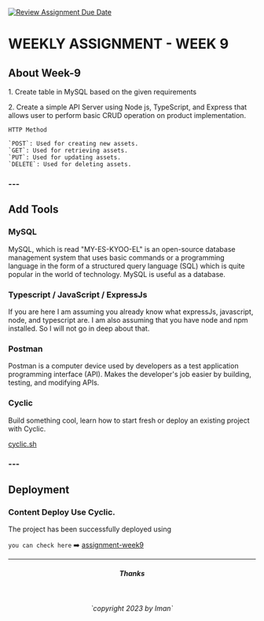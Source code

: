 [![Review Assignment Due Date](https://classroom.github.com/assets/deadline-readme-button-24ddc0f5d75046c5622901739e7c5dd533143b0c8e959d652212380cedb1ea36.svg)](https://classroom.github.com/a/jmQFTmFT)


<h1>WEEKLY ASSIGNMENT - WEEK 9</h1>


<div>
<h2>About Week-9</h2>

<p>1. Create table in MySQL based on the given requirements
</p>
<p>2. Create a simple API Server using Node js, TypeScript, and Express that allows user to perform basic CRUD operation on product implementation.
</p>

 
    HTTP Method
    
    `POST`: Used for creating new assets.
    `GET`: Used for retrieving assets.
    `PUT`: Used for updating assets.
    `DELETE`: Used for deleting assets.
        

</div>

### ---

<div>
<h2>Add Tools</h2>

<h3>MySQL</h3>
<p>MySQL, which is read "MY-ES-KYOO-EL" is an open-source database management system that uses basic commands or a programming language in the form of a structured query language (SQL) which is quite popular in the world of technology. MySQL is useful as a database.</p>

<h3>Typescript / JavaScript / ExpressJs</h3>
<p>If you are here I am assuming you already know what expressJs, javascript, node, and typescript are. I am also assuming that you have node and npm installed. So I will not go in deep about that.</p>


<h3>Postman</h3>
<p>Postman is a computer device used by developers as a test application programming interface (API). Makes the developer's job easier by building, testing, and modifying APIs.
</p>

<h3>Cyclic</h3>
<p> Build something cool, learn how to start fresh or deploy an existing project with Cyclic.
</p>

</div>

[cyclic.sh](https://cyclic.sh/)



### ---
</div>
<h2>Deployment</H2>

<h3> Content Deploy Use Cyclic.</h3>
<p>The project has been successfully deployed using 
</p>


`you can check here` :arrow_right: [assignment-week9](https://lucky-eel-panama-hat.cyclic.cloud)


</div>







---

<h5 style = "text-align : center">Thanks</h5></br>
<p style = "text-align : center"><i>`copyright 2023 by Iman`</i></p>